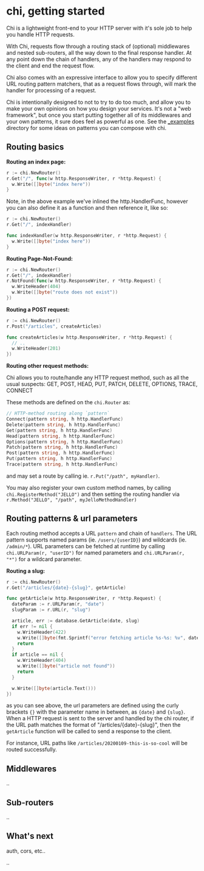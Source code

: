 chi, getting started
====================

Chi is a lightweight front-end to your HTTP server with it's sole job to help you handle HTTP requests.

With Chi, requests flow through a routing stack of (optional) middlewares and nested sub-routers,
all the way down to the final response handler. At any point down the chain of handlers, any of
the handlers may respond to the client and end the request flow.

Chi also comes with an expressive interface to allow you to specify different URL routing pattern
matchers, that as a request flows through, will mark the handler for processing of a request.

Chi is intentionally designed to not to try to do too much, and allow you to make your own opinions
on how you design your services. It's not a "web framework", but once you start putting together
all of its middlewares and your own patterns, it sure does feel as powerful as one. See the
[_examples]('./_examples) directory for some ideas on patterns you can compose with chi.


## Routing basics

**Routing an index page:**

```go
r := chi.NewRouter()
r.Get("/", func(w http.ResponseWriter, r *http.Request) {
  w.Write([]byte("index here"))
}
```

Note, in the above example we've inlined the http.HandlerFunc, however you can also define it
as a function and then reference it, like so:

```go
r := chi.NewRouter()
r.Get("/", indexHandler)

func indexHandler(w http.ResponseWriter, r *http.Request) {
  w.Write([]byte("index here"))
}
```


**Routing Page-Not-Found:**

```go
r := chi.NewRouter()
r.Get("/", indexHandler)
r.NotFound(func(w http.ResponseWriter, r *http.Request) {
  w.WriteHeader(404)
  w.Write([]byte("route does not exist"))
})
```

**Routing a POST request:**

```go
r := chi.NewRouter()
r.Post("/articles", createArticles)

func createArticles(w http.ResponseWriter, r *http.Request) {
  // ..
  w.WriteHeader(201)
})
```

**Routing other request methods:**

Chi allows you to route/handle any HTTP request method, such as all the usual suspects:
GET, POST, HEAD, PUT, PATCH, DELETE, OPTIONS, TRACE, CONNECT

These methods are defined on the `chi.Router` as:

```go
// HTTP-method routing along `pattern`
Connect(pattern string, h http.HandlerFunc)
Delete(pattern string, h http.HandlerFunc)
Get(pattern string, h http.HandlerFunc)
Head(pattern string, h http.HandlerFunc)
Options(pattern string, h http.HandlerFunc)
Patch(pattern string, h http.HandlerFunc)
Post(pattern string, h http.HandlerFunc)
Put(pattern string, h http.HandlerFunc)
Trace(pattern string, h http.HandlerFunc)
```

and may set a route by calling ie. `r.Put("/path", myHandler)`.

You may also register your own custom method names, by calling `chi.RegisterMethod("JELLO")`
and then setting the routing handler via `r.Method("JELLO", "/path", myJelloMethodHandler)`


## Routing patterns & url parameters

Each routing method accepts a URL `pattern` and chain of `handlers`. The URL pattern
supports named params (ie. `/users/{userID}`) and wildcards (ie. `/admin/*`). URL parameters
can be fetched at runtime by calling `chi.URLParam(r, "userID")` for named parameters
and `chi.URLParam(r, "*")` for a wildcard parameter.

**Routing a slug:**

```go
r := chi.NewRouter()
r.Get("/articles/{date}-{slug}", getArticle)

func getArticle(w http.ResponseWriter, r *http.Request) {
  dateParam := r.URLParam(r, "date")
  slugParam := r.URL(r, "slug")

  article, err := database.GetArticle(date, slug)
  if err != nil {
    w.WriteHeader(422)
    w.Write([]byte(fmt.Sprintf("error fetching article %s-%s: %v", dateParam, slugParam, err)))
    return
  }
  if article == nil {
    w.WriteHeader(404)
    w.Write([]byte("article not found"))
    return
  }

  w.Write([]byte(article.Text()))
})
```

as you can see above, the url parameters are defined using the curly brackets `{}` with the parameter
name in between, as `{date}` and `{slug}`. When a HTTP request is sent to the server and handled by
the chi router, if the URL path matches the format of "/articles/{date}-{slug}", then the `getArticle`
function will be called to send a response to the client.

For instance, URL paths like `/articles/20200109-this-is-so-cool` will be routed successfully.


## Middlewares

..


## Sub-routers

..


## What's next

auth, cors, etc..

..

